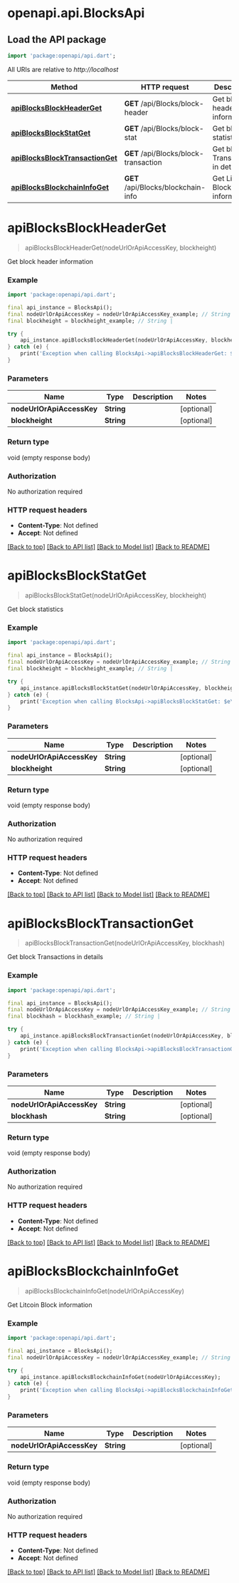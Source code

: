 # openapi.api.BlocksApi

## Load the API package
```dart
import 'package:openapi/api.dart';
```

All URIs are relative to *http://localhost*

Method | HTTP request | Description
------------- | ------------- | -------------
[**apiBlocksBlockHeaderGet**](BlocksApi.md#apiblocksblockheaderget) | **GET** /api/Blocks/block-header | Get block header information
[**apiBlocksBlockStatGet**](BlocksApi.md#apiblocksblockstatget) | **GET** /api/Blocks/block-stat | Get block statistics
[**apiBlocksBlockTransactionGet**](BlocksApi.md#apiblocksblocktransactionget) | **GET** /api/Blocks/block-transaction | Get block Transactions in details
[**apiBlocksBlockchainInfoGet**](BlocksApi.md#apiblocksblockchaininfoget) | **GET** /api/Blocks/blockchain-info | Get Litcoin Block information


# **apiBlocksBlockHeaderGet**
> apiBlocksBlockHeaderGet(nodeUrlOrApiAccessKey, blockheight)

Get block header information

### Example
```dart
import 'package:openapi/api.dart';

final api_instance = BlocksApi();
final nodeUrlOrApiAccessKey = nodeUrlOrApiAccessKey_example; // String | 
final blockheight = blockheight_example; // String | 

try {
    api_instance.apiBlocksBlockHeaderGet(nodeUrlOrApiAccessKey, blockheight);
} catch (e) {
    print('Exception when calling BlocksApi->apiBlocksBlockHeaderGet: $e\n');
}
```

### Parameters

Name | Type | Description  | Notes
------------- | ------------- | ------------- | -------------
 **nodeUrlOrApiAccessKey** | **String**|  | [optional] 
 **blockheight** | **String**|  | [optional] 

### Return type

void (empty response body)

### Authorization

No authorization required

### HTTP request headers

 - **Content-Type**: Not defined
 - **Accept**: Not defined

[[Back to top]](#) [[Back to API list]](../README.md#documentation-for-api-endpoints) [[Back to Model list]](../README.md#documentation-for-models) [[Back to README]](../README.md)

# **apiBlocksBlockStatGet**
> apiBlocksBlockStatGet(nodeUrlOrApiAccessKey, blockheight)

Get block statistics

### Example
```dart
import 'package:openapi/api.dart';

final api_instance = BlocksApi();
final nodeUrlOrApiAccessKey = nodeUrlOrApiAccessKey_example; // String | 
final blockheight = blockheight_example; // String | 

try {
    api_instance.apiBlocksBlockStatGet(nodeUrlOrApiAccessKey, blockheight);
} catch (e) {
    print('Exception when calling BlocksApi->apiBlocksBlockStatGet: $e\n');
}
```

### Parameters

Name | Type | Description  | Notes
------------- | ------------- | ------------- | -------------
 **nodeUrlOrApiAccessKey** | **String**|  | [optional] 
 **blockheight** | **String**|  | [optional] 

### Return type

void (empty response body)

### Authorization

No authorization required

### HTTP request headers

 - **Content-Type**: Not defined
 - **Accept**: Not defined

[[Back to top]](#) [[Back to API list]](../README.md#documentation-for-api-endpoints) [[Back to Model list]](../README.md#documentation-for-models) [[Back to README]](../README.md)

# **apiBlocksBlockTransactionGet**
> apiBlocksBlockTransactionGet(nodeUrlOrApiAccessKey, blockhash)

Get block Transactions in details

### Example
```dart
import 'package:openapi/api.dart';

final api_instance = BlocksApi();
final nodeUrlOrApiAccessKey = nodeUrlOrApiAccessKey_example; // String | 
final blockhash = blockhash_example; // String | 

try {
    api_instance.apiBlocksBlockTransactionGet(nodeUrlOrApiAccessKey, blockhash);
} catch (e) {
    print('Exception when calling BlocksApi->apiBlocksBlockTransactionGet: $e\n');
}
```

### Parameters

Name | Type | Description  | Notes
------------- | ------------- | ------------- | -------------
 **nodeUrlOrApiAccessKey** | **String**|  | [optional] 
 **blockhash** | **String**|  | [optional] 

### Return type

void (empty response body)

### Authorization

No authorization required

### HTTP request headers

 - **Content-Type**: Not defined
 - **Accept**: Not defined

[[Back to top]](#) [[Back to API list]](../README.md#documentation-for-api-endpoints) [[Back to Model list]](../README.md#documentation-for-models) [[Back to README]](../README.md)

# **apiBlocksBlockchainInfoGet**
> apiBlocksBlockchainInfoGet(nodeUrlOrApiAccessKey)

Get Litcoin Block information

### Example
```dart
import 'package:openapi/api.dart';

final api_instance = BlocksApi();
final nodeUrlOrApiAccessKey = nodeUrlOrApiAccessKey_example; // String | 

try {
    api_instance.apiBlocksBlockchainInfoGet(nodeUrlOrApiAccessKey);
} catch (e) {
    print('Exception when calling BlocksApi->apiBlocksBlockchainInfoGet: $e\n');
}
```

### Parameters

Name | Type | Description  | Notes
------------- | ------------- | ------------- | -------------
 **nodeUrlOrApiAccessKey** | **String**|  | [optional] 

### Return type

void (empty response body)

### Authorization

No authorization required

### HTTP request headers

 - **Content-Type**: Not defined
 - **Accept**: Not defined

[[Back to top]](#) [[Back to API list]](../README.md#documentation-for-api-endpoints) [[Back to Model list]](../README.md#documentation-for-models) [[Back to README]](../README.md)

